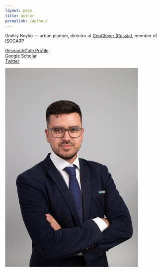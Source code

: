 ```yaml
---
layout: page
title: Author
permalink: /author/
---
```


Dmitry Boyko — urban planner, director at [GeoClever (Russia)](http://geoclever.ru/en), member of ISOCARP

[ResearchGate Profile](https://www.researchgate.net/profile/Dmitry-Boyko)  
[Google Scholar](https://scholar.google.com/citations?user=oNxzvyQAAAAJ)  
[Twitter](https://twitter.com/dm_boyko)

![photo](/images/author-pic.JPG)

